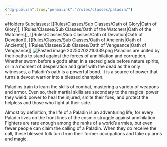 ```yaml
---
{"dg-publish":true,"permalink":"/rules/classes/paladin/"}
---
```


#Holders
Subclasses: [[Rules/Classes/Sub Classes/Oath of Glory\|Oath of Glory]], [[Rules/Classes/Sub Classes/Oath of the Watchers\|Oath of the Watchers]], [[Rules/Classes/Sub Classes/Oath of Devotion\|Oath of Devotion]], [[Rules/Classes/Sub Classes/Oath of Ancients\|Oath of Ancients]], [[Rules/Classes/Sub Classes/Oath of Vengeance\|Oath of Vengeance]]
![Pasted image 20250202210339.png](/img/user/Images/Pasted%20image%2020250202210339.png)
Paladins are united by their oaths to stand against the forces of annihilation and corruption. Whether sworn before a god’s altar, in a sacred glade before nature spirits, or in a moment of desperation and grief with the dead as the only witnesses, a Paladin’s oath is a powerful bond. It is a source of power that turns a devout warrior into a blessed champion.

Paladins train to learn the skills of combat, mastering a variety of weapons and armor. Even so, their martial skills are secondary to the magical power they wield: power to heal the injured, smite their foes, and protect the helpless and those who fight at their side.

Almost by definition, the life of a Paladin is an adventuring life, for every Paladin lives on the front lines of the cosmic struggle against annihilation. Fighters are rare enough among the ranks of a world’s armies, but even fewer people can claim the calling of a Paladin. When they do receive the call, these blessed folk turn from their former occupations and take up arms and magic.